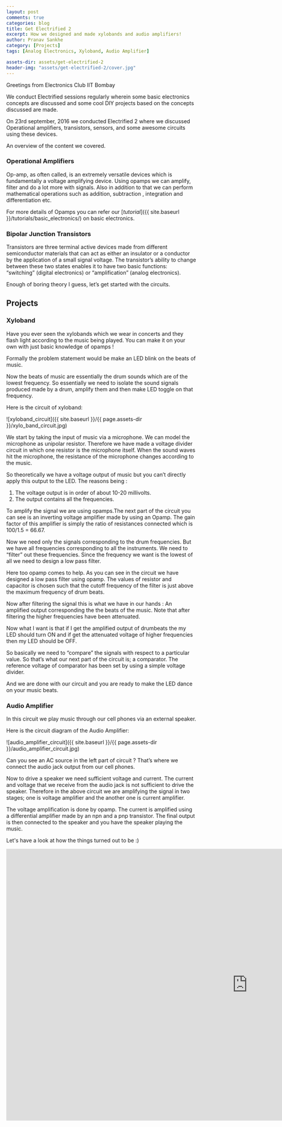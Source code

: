 ```yaml
---
layout: post
comments: true
categories: blog
title: Get Electrified 2
excerpt: How we designed and made xylobands and audio amplifiers!
author: Pranav Sankhe
category: [Projects]
tags: [Analog Electronics, Xyloband, Audio Amplifier]

assets-dir: assets/get-electrified-2
header-img: "assets/get-electrified-2/cover.jpg"
---
```


Greetings from Electronics Club IIT Bombay

We conduct Electrified sessions regularly wherein some basic electronics
concepts are discussed and some cool DIY projects based on the concepts
discussed are made.

On 23rd september, 2016 we conducted Electrified 2 where we discussed
Operational amplifiers, transistors, sensors, and some awesome circuits
using these devices.

An overview of the content we covered.

### Operational Amplifiers

Op-amp, as often called, is an extremely versatile devices which is fundamentally a
voltage amplifying device. Using opamps we can amplify, filter and do a
lot more with signals. Also in addition to that we can perform
mathematical operations such as addition, subtraction , integration and
differentiation etc.

For more details of Opamps you can refer our
[*tutorial*]({{ site.baseurl }}/tutorials/basic_electronics/)
on basic electronics.

### Bipolar Junction Transistors

Transistors are three terminal active devices made from different
semiconductor materials that can act as either an insulator or a
conductor by the application of a small signal voltage. The transistor’s
ability to change between these two states enables it to have two basic
functions: “switching” (digital electronics) or “amplification” (analog
electronics).

Enough of boring theory I guess, let’s get started with the circuits.

## Projects


### Xyloband

Have you ever seen the xylobands which we wear in concerts and they
flash light according to the music being played. You can make it on your
own with just basic knowledge of opamps !

Formally the problem statement would be make an LED blink on the beats
of music.

Now the beats of music are essentially the drum sounds which are of the
lowest frequency. So essentially we need to isolate the sound signals
produced made by a drum, amplify them and then make LED toggle on that
frequency.

Here is the circuit of xyloband:

![xyloband_circuit]({{ site.baseurl }}/{{ page.assets-dir }}/xylo_band_circuit.jpg)

We start by taking the input of music via a microphone. We can model the
microphone as unipolar resistor. Therefore we have made a voltage
divider circuit in which one resistor is the microphone itself. When the
sound waves hit the microphone, the resistance of the microphone changes
according to the music.

So theoretically we have a voltage output of music but you can’t
directly apply this output to the LED. The reasons being :

1.  The voltage output is in order of about 10-20 millivolts.
2.  The output contains all the frequencies.

To amplify the signal we are using opamps.The next part of the circuit
you can see is an inverting voltage amplifier made by using an Opamp.
The gain factor of this amplifier is simply the ratio of resistances
connected which is 100/1.5 = 66.67.

Now we need only the signals corresponding to the drum frequencies. But
we have all frequencies corresponding to all the instruments. We need to
“filter” out these frequencies. Since the frequency we want is the
lowest of all we need to design a low pass filter.

Here too opamp comes to help. As you can see in the circuit we have
designed a low pass filter using opamp. The values of resistor and
capacitor is chosen such that the cutoff frequency of the filter is just
above the maximum frequency of drum beats.

Now after filtering the signal this is what we have in our hands : An
amplified output corresponding the the beats of the music. Note that
after filtering the higher frequencies have been attenuated.

Now what I want is that if I get the amplified output of drumbeats the
my LED should turn ON and if get the attenuated voltage of higher
frequencies then my LED should be OFF.

So basically we need to “compare” the signals with respect to a particular value.
So that’s what our next part of the circuit is; a comparator. The
reference voltage of comparator has been set by using a simple voltage
divider.

And we are done with our circuit and you are ready to make the LED dance
on your music beats.

### Audio Amplifier

In this circuit we play music through our cell phones via an external
speaker.

Here is the circuit diagram of the Audio Amplifier:

![audio_amplifier_circuit]({{ site.baseurl }}/{{ page.assets-dir }}/audio_amplifier_circuit.jpg)

Can you see an AC source in the left part of circuit ? That’s where we
connect the audio jack output from our cell phones.

Now to drive a speaker we need sufficient voltage and current. The
current and voltage that we receive from the audio jack is not
sufficient to drive the speaker. Therefore in the above circuit we are
amplifying the signal in two stages; one is voltage amplifier and the
another one is current amplifier.

The voltage amplification is done by opamp. The current is amplified
using a differential amplifier made by an npn and a pnp transistor. The
final output is then connected to the speaker and you have the speaker
playing the music.

Let's have a look at how the things turned out to be :)

<iframe width="1280" height="720" src="https://www.youtube.com/embed/So6K92vzHUw" frameborder="0" allowfullscreen></iframe>
